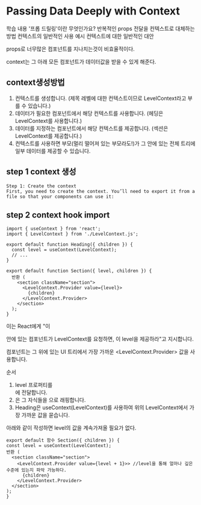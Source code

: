 # Passing Data Deeply with Context


학습 내용
'프롭 드릴링'이란 무엇인가요?
반복적인 props 전달을 컨텍스트로 대체하는 방법
컨텍스트의 일반적인 사용 예시
컨텍스트에 대한 일반적인 대안

props로 너무많은 컴포넌트를 지나치는것이 비효율적이다.

context는 그 아래 모든 컴포넌트가 데이터값을 받을 수 있게 해준다.

## context생성방법


1. 컨텍스트를 생성합니다. (제목 레벨에 대한 컨텍스트이므로 LevelContext라고 부를 수 있습니다.)
2. 데이터가 필요한 컴포넌트에서 해당 컨텍스트를 사용합니다. (헤딩은 LevelContext를 사용합니다.)
3. 데이터를 지정하는 컴포넌트에서 해당 컨텍스트를 제공합니다. (섹션은 LevelContext를 제공합니다.)
4. 컨텍스트를 사용하면 부모(멀리 떨어져 있는 부모라도!)가 그 안에 있는 전체 트리에 일부 데이터를 제공할 수 있습니다.

## step 1 context 생성
```
Step 1: Create the context 
First, you need to create the context. You’ll need to export it from a file so that your components can use it:
```
## step 2 context hook import

```
import { useContext } from 'react';
import { LevelContext } from './LevelContext.js';
```
```
export default function Heading({ children }) {
  const level = useContext(LevelContext);
  // ...
}

```
```
export default function Section({ level, children }) {
  반환 (
    <section className="section">
      <LevelContext.Provider value={level}>
        {children}
      </LevelContext.Provider>
    </section>
  );
}
```
이는 React에게 "이 <Section> 안에 있는 컴포넌트가 LevelContext를 요청하면, 
이 level을 제공하라"고 지시합니다.
  
컴포넌트는 그 위에 있는 UI 트리에서 가장 가까운 <LevelContext.Provider> 값을 사용합니다.
  

 순서
1. level 프로퍼티를 <Section>에 전달합니다.
2. <Section>은 그 자식들을 <LevelContext.Provider 값={level}>으로 래핑합니다.
3. Heading은 useContext(LevelContext)를 사용하여 위의 LevelContext에서 가장 가까운 값을 묻습니다.
  
  
  아래와 같이 작성하면 level의 값을 계속가져올 필요가 없다.
  ```
  export default 함수 Section({ children }) {
  const level = useContext(LevelContext);
  반환 (
    <section className="section">
      <LevelContext.Provider value={level + 1}>> //level을 통해 얼마나 깊은 수준에 있는지 파악 가능하다.
        {children}
      </LevelContext.Provider>
    </section>
  );
}
  ```
  
  
  
